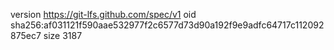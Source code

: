 version https://git-lfs.github.com/spec/v1
oid sha256:af031121f590aae532977f2c6577d73d90a192f9e9adfc64717c112092875ec7
size 3187
